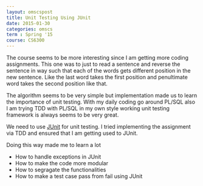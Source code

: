 ```yaml
---
layout: omscspost
title: Unit Testing Using JUnit 
date: 2015-01-30
categories: omscs
term : Spring '15 
course: CS6300
---
```


The course seems to be more interesting since I am getting more coding assignments.
This one was to just to read a sentence and reverse the sentence in way such that each of the words gets different position in the new sentence. Like the last word takes the first position and penultimate word takes the second position like that.

The algorithm seems to be very simple but implementation made us to learn the importance of unit testing.
With my daily coding go around PL/SQL also I am trying TDD with PL/SQL in my own style working unit testing framework is always seems to be very great. 

We need to use [JUnit](http://junit.org/) for unit testing.
I tried implementing the assignment via TDD and ensured that I am getting used to JUnit.

Doing this way made me to learn a lot

*  How to handle exceptions in JUnit
*  How to make the code more modular
*  How to segragate the functionalities
*  How to make a test case pass from fail using JUnit

